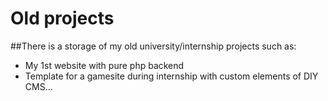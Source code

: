 # Old projects
##There is a storage of my old university/internship projects such as:
- My 1st website with pure php backend
- Template for a gamesite during internship with custom elements of DIY CMS...
